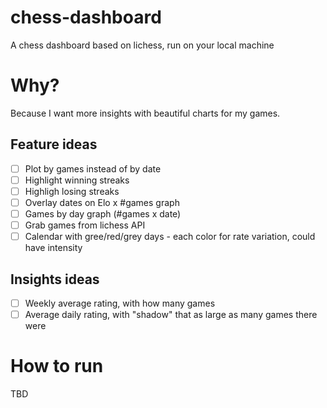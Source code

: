 # chess-dashboard
A chess dashboard based on lichess, run on your local machine

# Why?
Because I want more insights with beautiful charts for my games. 

## Feature ideas

* [ ] Plot by games instead of by date
* [ ] Highlight winning streaks
* [ ] Highligh losing streaks
* [ ] Overlay dates on Elo x #games graph
* [ ] Games by day graph (#games x date)
* [ ] Grab games from lichess API
* [ ] Calendar with gree/red/grey days - each color for rate variation, could have intensity

## Insights ideas

* [ ] Weekly average rating, with how many games
* [ ] Average daily rating, with "shadow" that as large as many games there were

# How to run

TBD
